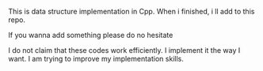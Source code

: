 This is data structure implementation in Cpp.
When i finished, i ll add to this repo.

If you wanna add something please do no hesitate

I do not claim that these codes work efficiently. I implement it the way I want. I am trying to improve my implementation skills.
